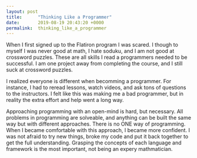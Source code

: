 ```yaml
---
layout: post
title:      "Thinking Like a Programmer"
date:       2019-08-19 20:43:20 +0000
permalink:  thinking_like_a_programmer
---
```



When I first signed up to the Flatiron program I was scared. I though to myself I was never good at math, I hate soduku, and I am not good at crossword puzzles. These are all skills I read a programmers needed to be successful. I am one project away from completing the course, and I still suck at crossword puzzles. 

I realized everyone is different when becomming a programmer. For instance, I had to reread lessons, watch videos, and ask tons of questions to the instructors. I felt like this was making me a bad programmer, but in reality the extra effort and help went a long way. 

Approaching programming with an open-mind is hard, but necessary. All problems in programming are solveable, and anything can be built the same way but with different approaches. There is no ONE way of programming. When I became comfortable with this approach, I became more confident. I was not afraid to try new things, broke my code and put it back together to get the full understanding. Grasping the concepts of each language and framework is the most important, not being an expery mathmatician. 

